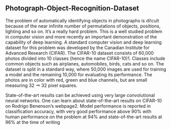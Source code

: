 ## Photograph-Object-Recognition-Dataset

The problem of automatically identifying objects in photographs is di!cult because of the near infinite number of permutations of objects, positions, lighting and so on. It’s a really hard problem. This is a well studied problem in computer vision and more recently an important demonstration of the capability of deep learning. A standard computer vision and deep learning dataset for this problem was developed by the Canadian Institute for Advanced Research (CIFAR).
The CIFAR-10 dataset consists of 60,000 photos divided into 10 classes (hence the name CIFAR-10)1. Classes include common objects such as airplanes, automobiles, birds, cats and so on. The dataset is split in a standard way, where 50,000 images are used for training a model and the remaining 10,000 for evaluating its performance. The photos are in color with red, green and blue channels, but are small measuring 32 ⇥ 32 pixel squares.

State-of-the-art results can be achieved using very large convolutional neural networks. One can learn about state-of-the-art results on CIFAR-10 on Rodrigo Benenson’s webpage2. Model performance is reported in classification accuracy, with very good performance above 90% with human performance on the problem at 94% and state-of-the-art results at 96% at the time of writing
